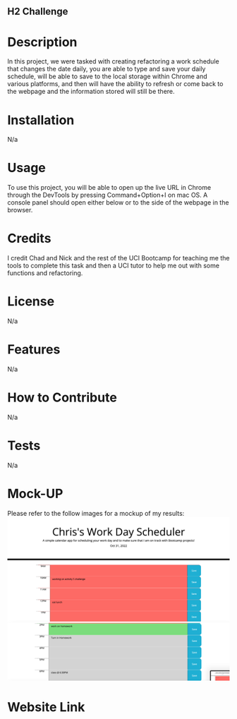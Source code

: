 ## H2 Challenge

# Description

In this project, we were tasked with creating refactoring a work schedule that changes the date daily, you are able to type and save your daily schedule, will be able to save
to the local storage within Chrome and various platforms, and then will have the ability to refresh or come back to the webpage and the information stored will still be there.

# Installation

N/a

# Usage

To use this project, you will be able to open up the live URL in Chrome through the DevTools by pressing Command+Option+I on mac OS. A console panel should open either below or to the side of the webpage in the browser.

# Credits

I credit Chad and Nick and the rest of the UCI Bootcamp for teaching me the tools to complete this task and then a UCI tutor to help me out with some functions and refactoring.

# License

N/a

# Features

N/a

# How to Contribute

N/a

# Tests 

N/a

# Mock-UP

Please refer to the follow images for a mockup of my results:
![portfolio](./assets/project-photos/1-photo.png)
![portfolio](./assets/project-photos/2-photo.png)

# Website Link
